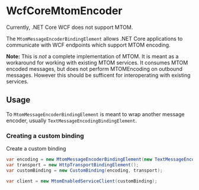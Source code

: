 # WcfCoreMtomEncoder

Currently, .NET Core WCF does not support MTOM.

The `MtomMessageEncoderBindingElement` allows .NET Core applications to communicate with WCF endpoints which support MTOM encoding. 

**Note:** This is _not_ a complete implementation of MTOM. It is meant as a workaround for working with existing MTOM services. It consumes MTOM encoded messages, but does not perform MTOMEncoding on outbound messages. However this should be sufficent for interoperating with existing services.

## Usage

To `MtomMessageEncoderBindingElement` is meant to wrap another message encoder, usually `TextMessageEncodingBindingElement`.

### Creating a custom binding

Create a custom binding

```csharp
var encoding = new MtomMessageEncoderBindingElement(new TextMessageEncodingBindingElement());
var transport = new HttpTransportBindingElement();
var customBinding = new CustomBinding(encoding, transport);

var client = new MtomEnabledServiceClient(customBinding);
```